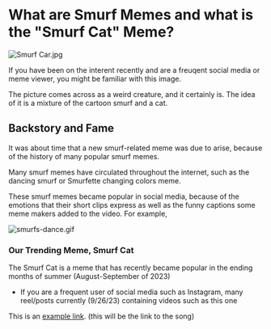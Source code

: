 # What are Smurf Memes and what is the "Smurf Cat" Meme?
![Smurf Car.jpg](https://i.pinimg.com/originals/c9/24/52/c9245217c9c2528c77909305e4b893de.jpg)

If you have been on the interent recently and are a freuqent social media or meme viewer, you might be familiar with this image.

The picture comes across as a weird creature, and it certainly is. The idea of it is a mixture of the cartoon smurf and a cat. 
## Backstory and Fame
It was about time that a new smurf-related meme was due to arise, because of the history of many popular smurf memes.

Many smurf memes have circulated throughout the internet, such as the dancing smurf or Smurfette changing colors meme.

These smurf memes became popular in social media, because of the emotions that their short clips express as well as the funny captions some meme makers added to the video. For example, 

![smurfs-dance.gif](https://media.tenor.com/tgEQE5rmRXUAAAAd/smurfs-dance-party-smurf-dance.gif)

### Our Trending Meme, Smurf Cat
The Smurf Cat is a meme that has recently became popular in the ending months of summer (August-September of 2023)
+ If you are a frequent user of social media such as Instagram, many reel/posts currently (9/26/23) containing videos such as this one





This is an [example link](http://example.com/ "With a Title"). (this will be the link to the song)
